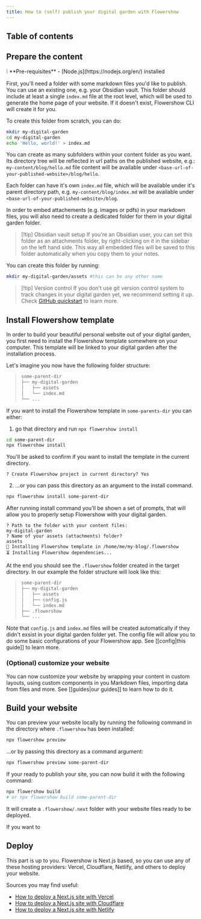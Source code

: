 ```yaml
---
title: How to (self) publish your digital garden with Flowershow
---
```


## Table of contents

## Prepare the content

<div className="border-2 border-slate-400 rounded-md px-4 pb-3 mb-3">
❕ **Pre-requisites**
- [Node.js](https://nodejs.org/en/) installed
</div>

First, you'll need a folder with some markdown files you'd like to publish. You can use an existing one, e.g. your Obsidian vault. This folder should include at least a single `index.md` file at the root level, which will be used to generate the home page of your website. If it doesn't exist, Flowershow CLI will create it for you.

To create this folder from scratch, you can do:

```bash
mkdir my-digital-garden
cd my-digital-garden
echo 'Hello, world!' > index.md
```

You can create as many subfolders within your content folder as you want. Its directory tree will be reflected in url paths on the published website, e.g.: `my-content/blog/hello.md` file content will be available under `<base-url-of-your-published-website>/blog/hello`.

Each folder can have it's own `index.md` file, which will be available under it's parent directory path, e.g. `my-content/blog/index.md` will be available under `<base-url-of-your-published-website>/blog`.

In order to embed attachements (e.g. images or pdfs) in your markdown files, you will also need to create a dedicated folder for them in your digital garden folder.

> [!tip] Obsidian vault setup
> If you're an Obsidian user, you can set this folder as an attachments folder, by right-clicking on it in the sidebar on the left hand side. This way all embedded files will be saved to this folder automatically when you copy them to your notes.

You can create this folder by running:
```bash
mkdir my-digital-garden/assets #this can be any other name
```

> [!tip] Version control
> If you don't use git version control system to track changes in your digital garden yet, we recommend setting it up. Check [GitHub quickstart](https://docs.github.com/en/get-started/quickstart) to learn more.

## Install Flowershow template

In order to build your beautiful personal website out of your digital garden, you first need to install the Flowershow template somewhere on your computer. This template will be linked to your digital garden after the installation process.

Let's imagine you now have the following folder structure:

> ```sh
> some-parent-dir
> ├── my-digital-garden
> │   ├── assets
> │   └── index.md
> └── ...
> ```

If you want to install the Flowershow template in `some-parents-dir` you can either:

1) go that directory and run `npx flowershow install`

```sh
cd some-parent-dir
npx flowershow install
```

You'll be asked to confirm if you want to install the template in the current directory.

```
? Create Flowershow project in current directory? Yes
```

2) ...or you can pass this directory as an argument to the install command.

```sh
npx flowershow install some-parent-dir
```

After running install command you'll be shown a set of prompts, that will allow you to properly setup Flowershow with your digital garden.

```
? Path to the folder with your content files:
my-digital-garden
? Name of your assets (attachments) folder?
assets
🌷 Installing Flowershow template in /home/me/my-blog/.flowershow
⏳ Installing Flowershow dependencies...
```

At the end you should see the `.flowershow` folder created in the target directory. In our example the folder structure will look like this:

> ```sh
> some-parent-dir
> ├── my-digital-garden
> │   ├── assets
> │   ├── config.js
> │   └── index.md
> ├── .flowershow
> └── ...
> ```

Note that `config.js` and `index.md` files will be created automatically if they didn't exsist in your digital garden folder yet. The config file will allow you to do some basic configurations of your Flowershow app. See [[config|this guide]] to learn more.

### (Optional) customize your website

You can now customize your website by wrapping your content in custom layouts, using custom components in you Markdown files, importing data from files and more. See [[guides|our guides]] to learn how to do it.

## Build your website

You can preview your website locally by running the following command in the directory where `.flowershow` has been installed:

```bash
npx flowershow preview
```

...or by passing this directory as a command argument:

```bash
npx flowershow preview some-parent-dir
```

If your ready to publish your site, you can now build it with the following command:

```bash
npx flowershow build
# or npx flowershow build some-parent-dir
```

It will create a `.flowershow/.next` folder with your website files ready to be deployed.

If you want to 

## Deploy

This part is up to you. Flowershow is Next.js based, so you can use any of these hosting providers: Vercel, Cloudflare, Netlify, and others to deploy your website.

Sources you may find useful:

- [How to deploy a Next.js site with Vercel](https://vercel.com/guides/deploying-nextjs-with-vercel)
- [How to deploy a Next.js site with Cloudflare](https://developers.cloudflare.com/pages/framework-guides/deploy-a-nextjs-site/)
- [How to deploy a Next.js site with Netlify](https://www.netlify.com/blog/2020/11/30/how-to-deploy-next.js-sites-to-netlify/)
